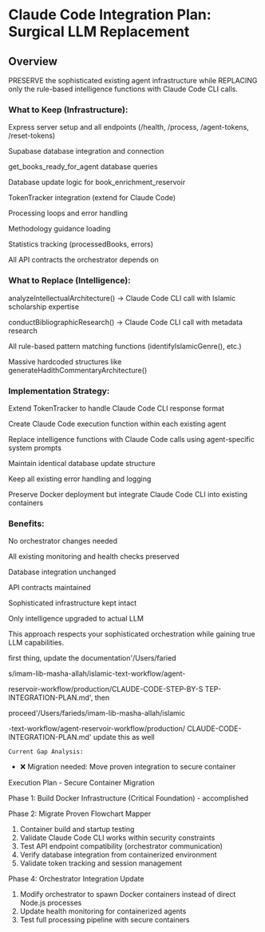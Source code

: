 # Claude Code Integration Plan: Surgical LLM Replacement

## Overview

PRESERVE the sophisticated existing agent
infrastructure while REPLACING only the
rule-based intelligence functions with
Claude Code CLI calls.

### What to Keep (Infrastructure):

Express server setup and all endpoints
(/health, /process, /agent-tokens,
/reset-tokens)

Supabase database integration and
connection

get_books_ready_for_agent database queries

Database update logic for
book_enrichment_reservoir

TokenTracker integration (extend for
Claude Code)

Processing loops and error handling

Methodology guidance loading

Statistics tracking (processedBooks,
errors)

All API contracts the orchestrator depends
on

### What to Replace (Intelligence):

analyzeIntellectualArchitecture() → Claude
Code CLI call with Islamic scholarship
expertise

conductBibliographicResearch() → Claude
Code CLI call with metadata research

All rule-based pattern matching functions
(identifyIslamicGenre(), etc.)

Massive hardcoded structures like
generateHadithCommentaryArchitecture()

### Implementation Strategy:

Extend TokenTracker to handle Claude Code
CLI response format

Create Claude Code execution function
within each existing agent

Replace intelligence functions with
Claude Code calls using agent-specific
system prompts

Maintain identical database update
structure

Keep all existing error handling and
logging

Preserve Docker deployment but integrate
Claude Code CLI into existing containers

### Benefits:

No orchestrator changes needed

All existing monitoring and health checks
preserved

Database integration unchanged

API contracts maintained

Sophisticated infrastructure kept intact

Only intelligence upgraded to actual LLM

This approach respects your sophisticated
orchestration while gaining true LLM
capabilities.


 first thing, update the 
  documentation'/Users/faried
    
  s/imam-lib-masha-allah/islamic-text-workflow/agent-
    
  reservoir-workflow/production/CLAUDE-CODE-STEP-BY-S
    TEP-INTEGRATION-PLAN.md', then 
    
  proceed'/Users/farieds/imam-lib-masha-allah/islamic
    
  -text-workflow/agent-reservoir-workflow/production/
    CLAUDE-CODE-INTEGRATION-PLAN.md' update this as 
    well


    Current Gap Analysis:

  - ❌ Migration needed: Move proven integration to secure
  container

  Execution Plan - Secure Container Migration

  Phase 1: Build Docker Infrastructure (Critical Foundation) - accomplished 

  Phase 2: Migrate Proven Flowchart Mapper

  1. Container build and startup testing
  2. Validate Claude Code CLI works within security constraints
  3. Test API endpoint compatibility (orchestrator
  communication)
  4. Verify database integration from containerized environment
  5. Validate token tracking and session management


  Phase 4: Orchestrator Integration Update

  1. Modify orchestrator to spawn Docker containers instead of
  direct Node.js processes
  2. Update health monitoring for containerized agents
  3. Test full processing pipeline with secure containers
